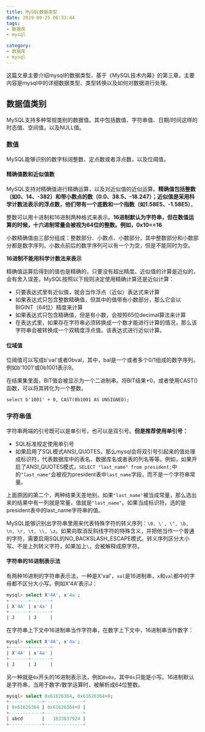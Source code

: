 ```yaml
---
title: MySQL数据类型
date: 2019-09-25 06:33:44
tags:
- 数据库
- mysql

category:
- 数据库
- mysql
---
```


这篇文章主要介绍mysql的数据类型，基于《MySQL技术内幕》的第三章，主要内容是mysql中的详细数据类型、类型转换以及如何对数据进行处理。

## 数据值类别
MySQL支持多种常规类别的数据值。其中包括数值、字符串值、日期/时间这样的时态值、空间值，以及NULL值。

### 数值
MySQL能够识别的数字标阔整数、定点数或者浮点数，以及位阈值。

#### 精确值数和近似值数
MySQL支持对精确值进行精确运算，以及对近似值的近似运算。**精确值包括整数（如0、14、-382）和带小数点的数（0.0、38.5、-18.247）；近似值是采用科学计数法表示的浮点数，他们带有一个底数和一个指数（如1.58E5、-1.58E5）**。

整数可以用十进制和16进制两种格式来表示。**16进制默认为字符串，但在数值运算的时候，十六进制常量会被视为64位的整数。例如，0x10==16**

小数精确值由三部分组成：整数部分、小数点、小数部分，其中整数部分和小数部分都是数字序列。小数点前后的数字序列可以有一个为空，但是不能同时为空。

**16进制不能用科学计数法来表示**

精确值运算后得到的值也是精确的，只要没有超出精度。近似值的计算是近似的，会有舍入误差。MySQL按照以下规则决定使用精确计算还是近似计算：
* 只要表达式里有近似值，就会当作浮点（近似）表达式来计算
* 如果表达式只包含整数精确值，但其中的值带有小数部分，那么它会以BIGINT（64位）精度来计算
* 如果表达式只包含精确值，但是有小数，会按照65位decimal算法来计算
* 在表达式里，如果存在字符串必须转换成一个数才能进行计算的情况，那么该字符串会被转换成一个双精度浮点值。该表达式进行近似计算。

#### 位域值
位阈值可以写成b'val'或者0bval，其中，bal是一个或者多个0/1组成的数字序列。例如b'1001'或0b1001表示9。

在结果集里面，BIT值会被显示为一个二进制串。将BIT结果+0，或者使用CAST()函数，可以将其转化为一个整数。
```mysql
select b'1001' + 0, CAST(0b1001 AS UNSIGNED);
```

### 字符串值
字符串两端的引号既可以是单引号，也可以是双引号。**但是推荐使用单引号：**
* SQL标准规定使用单引号
* 如果启用了SQL模式ANSI_QUOTES，那么mysql会将双引号引起来的值处理成标识符，代表数据库中的表名、数据库名或者表的列名等等。例如，如果开启了ANSI_QUOTES模式，`SELECT "last_name" from president;`中的`"last_name"`会被视为president表中`last_name`字段，而不是一个字符串常量。

上面原因的第二个，两种结果天差地别，如果`"last_name"`被当成常量，那么选出来的结果中有一列就是常量，值就是`"last_name"`。如果当成标识符，选的是president表中的last_name字符串的值。

MySQL能够识别出字符串里用来代表特殊字符的转义序列：`\0, \', \", \b, \n, \r, \t, \\, \z`。如果向取消反斜线字符的特殊含义，并把他当作一个普通的字符，需要启用SQL的NO_BACKSLASH_ESCAPE模式。转义序列区分大小写。不是上列转义字符，如果加上`\`，会被解释成原字符。

#### 字符串的16进制表示法
有两种16进制的字符串表示法，一种是X'val'，`val`是16进制串，`x`和`val`都中的字母都不区分大小写。例如X'4A'表示J：
```sql
mysql> select X'4A', x'4a';
+-------+-------+
| X'4A' | x'4a' |
+-------+-------+
| J     | J     |
```
在字符串上下文中16进制串当作字符串，在数字上下文中，16进制串当作数字：
```sql
mysql> select X'4A', x'4a';
+-------+-------+
| X'4A' | x'4a' |
+-------+-------+
| J     | J     |
```

另一种就是`0x`开头的16进制表示法，例如`0x0a`，其中`0x`只能是小写。16进制默认是字符串，当用于数字/数学运算时，被解析成64位整数。
```sql
mysql> select 0x61626364, 0x61626364+0;
+------------+--------------+
| 0x61626364 | 0x61626364+0 |
+------------+--------------+
| abcd       |   1633837924 |
+------------+--------------+
```